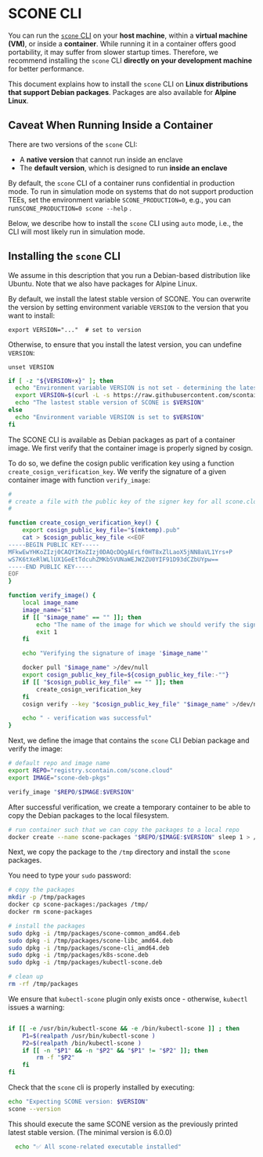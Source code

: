 # SCONE CLI

You can run the [`scone` CLI](https://sconedocs.github.io/CAS_cli/) on your **host machine**, within a **virtual machine (VM)**, or inside a **container**. While running it in a container offers good portability, it may suffer from slower startup times. Therefore, we recommend installing the `scone` CLI **directly on your development machine** for better performance.

This document explains how to install the `scone` CLI on **Linux distributions that support Debian packages**. Packages are also available for **Alpine Linux**.

## Caveat When Running Inside a Container

There are two versions of the `scone` CLI:

- A **native version** that cannot run inside an enclave
- The **default version**, which is designed to run **inside an enclave**
  
By default, the `scone` CLI of a container runs confidential in production mode. To run in simulation mode on systems that do not support production TEEs, set the environment variable `SCONE_PRODUCTION=0`, e.g., you can run`SCONE_PRODUCTION=0 scone --help` .

Below, we describe how to install the `scone` CLI using `auto` mode, i.e., the CLI will most likely run in simulation mode.

## Installing the `scone` CLI 

We assume in this description that you run a Debian-based distribution like Ubuntu. Note that we also have packages for Alpine Linux.


By default, we install the latest stable version of SCONE. You can overwrite the version by setting environment variable `VERSION` to the version that you want to install:

```
export VERSION="..."  # set to version
```

Otherwise, to ensure that you install the latest version, you can undefine `VERSION`:

```
unset VERSION
```

```bash
if [ -z "${VERSION+x}" ]; then
  echo "Environment variable VERSION is not set - determining the latest stable version of SCONE"
  export VERSION=$(curl -L -s https://raw.githubusercontent.com/scontain/scone/refs/heads/main/stable.txt)
  echo "The lastest stable version of SCONE is $VERSION"
else
  echo "Environment variable VERSION is set to $VERSION"
fi
```

The SCONE CLI is available as Debian packages as part of a container image. 
We first verify that the container image is properly signed by cosign.

To do so, we define the cosign public verification key using a function `create_cosign_verification_key`.
We verify the signature of a given container image with function `verify_image`:

```bash
#
# create a file with the public key of the signer key for all scone.cloud images
#

function create_cosign_verification_key() {
    export cosign_public_key_file="$(mktemp).pub"
    cat > $cosign_public_key_file <<EOF
-----BEGIN PUBLIC KEY-----
MFkwEwYHKoZIzj0CAQYIKoZIzj0DAQcDQgAErLf0HT8xZlLaoX5jNN8aVL1Yrs+P
wS7K6tXeRlWLlUX1GeEtTdcuhZMKb5VUNaWEJW2ZU0YIF91D93dCZbUYpw==
-----END PUBLIC KEY-----
EOF
}

function verify_image() {
    local image_name
    image_name="$1"
    if [[ "$image_name" == "" ]]; then
        echo "The name of the image for which we should verify the signature, was empty. Exiting."
        exit 1
    fi

    echo "Verifying the signature of image '$image_name'"

    docker pull "$image_name" >/dev/null
    export cosign_public_key_file=${cosign_public_key_file:-""}
    if [[ "$cosign_public_key_file" == "" ]]; then
        create_cosign_verification_key
    fi
    cosign verify --key "$cosign_public_key_file" "$image_name" >/dev/null 2> /dev/null || { echo "Failed to verify signature of image '$image_name'! Exiting! Please check that 'cosign version' shows a git version >= 2.0.0. Also ensure that there is no field 'credsStore' in '$HOME/.docker/config.json'"; exit 1; }

    echo " - verification was successful"
}
```

Next, we define the image that contains the `scone` CLI Debian package and
verify the image:

```bash
# default repo and image name
export REPO="registry.scontain.com/scone.cloud"
export IMAGE="scone-deb-pkgs"

verify_image "$REPO/$IMAGE:$VERSION"
```

After successful verification, we create a temporary container
to be able to copy the Debian packages to the local filesystem.

```bash
# run container such that we can copy the packages to a local repo
docker create --name scone-packages "$REPO/$IMAGE:$VERSION" sleep 1 > /dev/null
```

Next, we copy the package to the `/tmp` directory and
install the `scone` packages. 

You need to type your `sudo` password:

```bash
# copy the packages
mkdir -p /tmp/packages
docker cp scone-packages:/packages /tmp/
docker rm scone-packages

# install the packages
sudo dpkg -i /tmp/packages/scone-common_amd64.deb 
sudo dpkg -i /tmp/packages/scone-libc_amd64.deb 
sudo dpkg -i /tmp/packages/scone-cli_amd64.deb 
sudo dpkg -i /tmp/packages/k8s-scone.deb
sudo dpkg -i /tmp/packages/kubectl-scone.deb 

# clean up
rm -rf /tmp/packages
```

We ensure that `kubectl-scone` plugin only exists once - otherwise, `kubectl` issues a warning:

```bash

if [[ -e /usr/bin/kubectl-scone && -e /bin/kubectl-scone ]] ; then
    P1=$(realpath /usr/bin/kubectl-scone )
    P2=$(realpath /bin/kubectl-scone )
    if [[ -n "$P1" && -n "$P2" && "$P1" != "$P2" ]]; then
        rm -f "$P2"
    fi
fi
```

Check that the `scone` cli is properly installed by executing:

```bash
echo "Expecting SCONE version: $VERSION"
scone --version
```

This should execute the same SCONE version as the previously printed latest stable version.
(The minimal version is 6.0.0)

```bash
  echo "✅ All scone-related executable installed"
```
